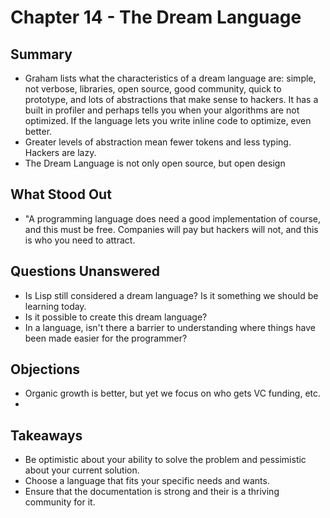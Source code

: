 # Chapter 14 - The Dream Language

## Summary
  
* Graham lists what the characteristics of a dream language are: simple, not
  verbose, libraries, open source, good community, quick to prototype, and lots
  of abstractions that make sense to hackers. It has a built in profiler and
  perhaps tells you when your algorithms are not optimized. If the language
  lets you write inline code to optimize, even better.
* Greater levels of abstraction mean fewer tokens and less typing. Hackers are lazy.
* The Dream Language is not only open source, but open design

## What Stood Out

* "A programming language does need a good implementation of course, and this must be free. Companies will pay but hackers will not, and this is who you need to attract.

## Questions Unanswered

* Is Lisp still considered a dream language? Is it something we should be learning today.
* Is it possible to create this dream language?
* In a language, isn't there a barrier to understanding where things have been made easier for the programmer?

## Objections

* Organic growth is better, but yet we focus on who gets VC funding, etc.
* 

## Takeaways

* Be optimistic about your ability to solve the problem and pessimistic about your current solution.
* Choose a language that fits your specific needs and wants.
* Ensure that the documentation is strong and their is a thriving community for it.